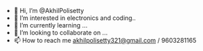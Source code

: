 - 👋 Hi, I’m @AkhilPolisetty
- 👀 I’m interested in electronics and coding..
- 🌱 I’m currently learning ...
- 💞️ I’m looking to collaborate on ...
- 📫 How to reach me akhilpolisetty321@gmail.com / 9603281165

<!---
AkhilPolisetty/AkhilPolisetty is a ✨ special ✨ repository because its `README.md` (this file) appears on your GitHub profile.
You can click the Preview link to take a look at your changes.
--->
